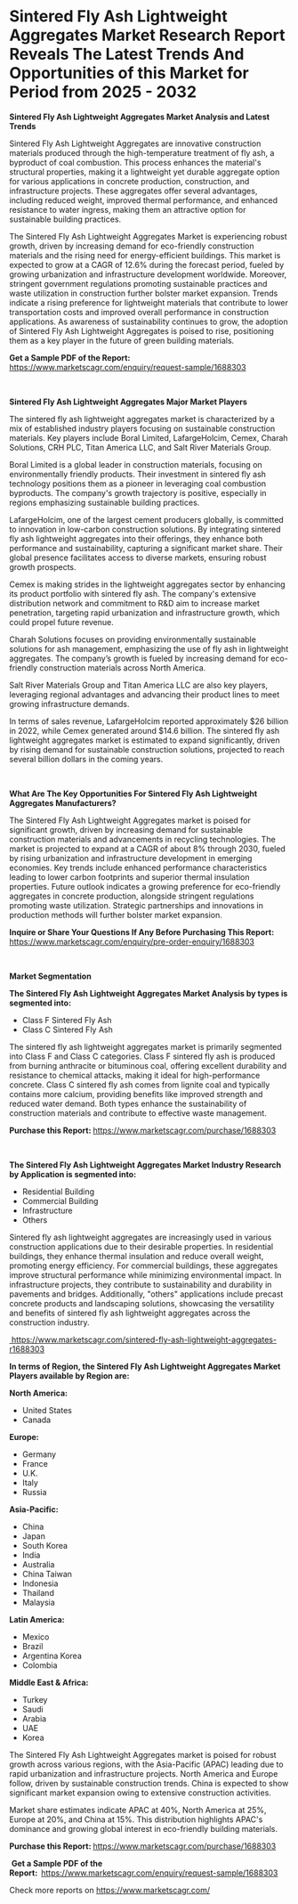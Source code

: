 <p><h1>Sintered Fly Ash Lightweight Aggregates Market Research Report Reveals The Latest Trends And Opportunities of this Market for Period from 2025 - 2032</h1></p><p><strong>Sintered Fly Ash Lightweight Aggregates Market Analysis and Latest Trends</strong></p>
<p><p>Sintered Fly Ash Lightweight Aggregates are innovative construction materials produced through the high-temperature treatment of fly ash, a byproduct of coal combustion. This process enhances the material's structural properties, making it a lightweight yet durable aggregate option for various applications in concrete production, construction, and infrastructure projects. These aggregates offer several advantages, including reduced weight, improved thermal performance, and enhanced resistance to water ingress, making them an attractive option for sustainable building practices.</p><p>The Sintered Fly Ash Lightweight Aggregates Market is experiencing robust growth, driven by increasing demand for eco-friendly construction materials and the rising need for energy-efficient buildings. This market is expected to grow at a CAGR of 12.6% during the forecast period, fueled by growing urbanization and infrastructure development worldwide. Moreover, stringent government regulations promoting sustainable practices and waste utilization in construction further bolster market expansion. Trends indicate a rising preference for lightweight materials that contribute to lower transportation costs and improved overall performance in construction applications. As awareness of sustainability continues to grow, the adoption of Sintered Fly Ash Lightweight Aggregates is poised to rise, positioning them as a key player in the future of green building materials.</p></p>
<p><strong>Get a Sample PDF of the Report:&nbsp;</strong> <a href="https://www.marketscagr.com/enquiry/request-sample/1688303?utm_campaign=2480&utm_medium=2&utm_source=Github&utm_content=ia&utm_term=06032025&utm_id=sintered-fly-ash-lightweight-aggregates">https://www.marketscagr.com/enquiry/request-sample/1688303</a></p>
<p>&nbsp;</p>
<p><strong>Sintered Fly Ash Lightweight Aggregates Major Market Players</strong></p>
<p><p>The sintered fly ash lightweight aggregates market is characterized by a mix of established industry players focusing on sustainable construction materials. Key players include Boral Limited, LafargeHolcim, Cemex, Charah Solutions, CRH PLC, Titan America LLC, and Salt River Materials Group.</p><p>Boral Limited is a global leader in construction materials, focusing on environmentally friendly products. Their investment in sintered fly ash technology positions them as a pioneer in leveraging coal combustion byproducts. The company's growth trajectory is positive, especially in regions emphasizing sustainable building practices.</p><p>LafargeHolcim, one of the largest cement producers globally, is committed to innovation in low-carbon construction solutions. By integrating sintered fly ash lightweight aggregates into their offerings, they enhance both performance and sustainability, capturing a significant market share. Their global presence facilitates access to diverse markets, ensuring robust growth prospects.</p><p>Cemex is making strides in the lightweight aggregates sector by enhancing its product portfolio with sintered fly ash. The company's extensive distribution network and commitment to R&D aim to increase market penetration, targeting rapid urbanization and infrastructure growth, which could propel future revenue.</p><p>Charah Solutions focuses on providing environmentally sustainable solutions for ash management, emphasizing the use of fly ash in lightweight aggregates. The company’s growth is fueled by increasing demand for eco-friendly construction materials across North America.</p><p>Salt River Materials Group and Titan America LLC are also key players, leveraging regional advantages and advancing their product lines to meet growing infrastructure demands.</p><p>In terms of sales revenue, LafargeHolcim reported approximately $26 billion in 2022, while Cemex generated around $14.6 billion. The sintered fly ash lightweight aggregates market is estimated to expand significantly, driven by rising demand for sustainable construction solutions, projected to reach several billion dollars in the coming years.</p></p>
<p>&nbsp;</p>
<p><strong>What Are The Key Opportunities For Sintered Fly Ash Lightweight Aggregates Manufacturers?</strong></p>
<p><p>The Sintered Fly Ash Lightweight Aggregates market is poised for significant growth, driven by increasing demand for sustainable construction materials and advancements in recycling technologies. The market is projected to expand at a CAGR of about 8% through 2030, fueled by rising urbanization and infrastructure development in emerging economies. Key trends include enhanced performance characteristics leading to lower carbon footprints and superior thermal insulation properties. Future outlook indicates a growing preference for eco-friendly aggregates in concrete production, alongside stringent regulations promoting waste utilization. Strategic partnerships and innovations in production methods will further bolster market expansion.</p></p>
<p><strong>Inquire or Share Your Questions If Any Before Purchasing This Report:</strong> <a href="https://www.marketscagr.com/enquiry/pre-order-enquiry/1688303?utm_campaign=2480&utm_medium=2&utm_source=Github&utm_content=ia&utm_term=06032025&utm_id=sintered-fly-ash-lightweight-aggregates">https://www.marketscagr.com/enquiry/pre-order-enquiry/1688303</a></p>
<p>&nbsp;</p>
<p><strong>Market Segmentation</strong></p>
<p><strong>The Sintered Fly Ash Lightweight Aggregates Market Analysis by types is segmented into:</strong></p>
<p><ul><li>Class F Sintered Fly Ash</li><li>Class C Sintered Fly Ash</li></ul></p>
<p><p>The sintered fly ash lightweight aggregates market is primarily segmented into Class F and Class C categories. Class F sintered fly ash is produced from burning anthracite or bituminous coal, offering excellent durability and resistance to chemical attacks, making it ideal for high-performance concrete. Class C sintered fly ash comes from lignite coal and typically contains more calcium, providing benefits like improved strength and reduced water demand. Both types enhance the sustainability of construction materials and contribute to effective waste management.</p></p>
<p><strong>Purchase this Report:&nbsp;</strong><a href="https://www.marketscagr.com/purchase/1688303?utm_campaign=2480&utm_medium=2&utm_source=Github&utm_content=ia&utm_term=06032025&utm_id=sintered-fly-ash-lightweight-aggregates">https://www.marketscagr.com/purchase/1688303</a></p>
<p>&nbsp;</p>
<p><strong>The Sintered Fly Ash Lightweight Aggregates Market Industry Research by Application is segmented into:</strong></p>
<p><ul><li>Residential Building</li><li>Commercial Building</li><li>Infrastructure</li><li>Others</li></ul></p>
<p><p>Sintered fly ash lightweight aggregates are increasingly used in various construction applications due to their desirable properties. In residential buildings, they enhance thermal insulation and reduce overall weight, promoting energy efficiency. For commercial buildings, these aggregates improve structural performance while minimizing environmental impact. In infrastructure projects, they contribute to sustainability and durability in pavements and bridges. Additionally, "others" applications include precast concrete products and landscaping solutions, showcasing the versatility and benefits of sintered fly ash lightweight aggregates across the construction industry.</p></p>
<p><a href="https://www.marketscagr.com/sintered-fly-ash-lightweight-aggregates-r1688303?utm_campaign=2480&utm_medium=2&utm_source=Github&utm_content=ia&utm_term=06032025&utm_id=sintered-fly-ash-lightweight-aggregates">&nbsp;https://www.marketscagr.com/sintered-fly-ash-lightweight-aggregates-r1688303</a></p>
<p><strong>In terms of Region, the Sintered Fly Ash Lightweight Aggregates Market Players available by Region are:</strong></p>
<p>
    <p> <strong> North America: </strong>
        <ul>
            <li>United States</li>
            <li>Canada</li>
        </ul>
        </p> 
    <p> <strong> Europe: </strong>
        <ul>
            <li>Germany</li>
            <li>France</li>
            <li>U.K.</li>
            <li>Italy</li>
            <li>Russia</li>
        </ul>
        </p> 
    <p> <strong> Asia-Pacific: </strong>
        <ul>
            <li>China</li>
            <li>Japan</li>
            <li>South Korea</li>
            <li>India</li>
            <li>Australia</li>
            <li>China Taiwan</li>
            <li>Indonesia</li>
            <li>Thailand</li>
            <li>Malaysia</li>
        </ul>
        </p> 
    <p> <strong> Latin America: </strong>
        <ul>
            <li>Mexico</li>
            <li>Brazil</li>
            <li>Argentina Korea</li>
            <li>Colombia</li>
        </ul>
        </p> 
    <p> <strong> Middle East & Africa: </strong>
        <ul>
            <li>Turkey</li>
            <li>Saudi</li>
            <li>Arabia</li>
            <li>UAE</li>
            <li>Korea</li>
        </ul>
    </p>
    </p>
<p><p>The Sintered Fly Ash Lightweight Aggregates market is poised for robust growth across various regions, with the Asia-Pacific (APAC) leading due to rapid urbanization and infrastructure projects. North America and Europe follow, driven by sustainable construction trends. China is expected to show significant market expansion owing to extensive construction activities. </p><p>Market share estimates indicate APAC at 40%, North America at 25%, Europe at 20%, and China at 15%. This distribution highlights APAC's dominance and growing global interest in eco-friendly building materials.</p></p>
<p><strong>Purchase this Report: </strong><a href="https://www.marketscagr.com/purchase/1688303?utm_campaign=2480&utm_medium=2&utm_source=Github&utm_content=ia&utm_term=06032025&utm_id=sintered-fly-ash-lightweight-aggregates">https://www.marketscagr.com/purchase/1688303</a></p>
<p>&nbsp;<strong>Get a Sample PDF of the Report:&nbsp;&nbsp;</strong><a href="https://www.marketscagr.com/enquiry/request-sample/1688303?utm_campaign=2480&utm_medium=2&utm_source=Github&utm_content=ia&utm_term=06032025&utm_id=sintered-fly-ash-lightweight-aggregates">https://www.marketscagr.com/enquiry/request-sample/1688303</a></p>
<p><strong></strong></p>
<p>Check more reports on <a href="https://www.marketscagr.com/?utm_campaign=2480&utm_medium=2&utm_source=Github&utm_content=ia&utm_term=06032025&utm_id=sintered-fly-ash-lightweight-aggregates">https://www.marketscagr.com/</a></p>